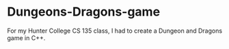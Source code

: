 # Dungeons-Dragons-game
For my Hunter College CS 135 class, I had to create a Dungeon and Dragons game in C++.
